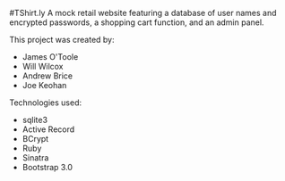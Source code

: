 #TShirt.ly
A mock retail website featuring a database of user names and encrypted passwords, a shopping cart function, and an admin panel. 

This project was created by:
* James O'Toole
* Will Wilcox
* Andrew Brice
* Joe Keohan

Technologies used:
* sqlite3
* Active Record
* BCrypt
* Ruby
* Sinatra
* Bootstrap 3.0
